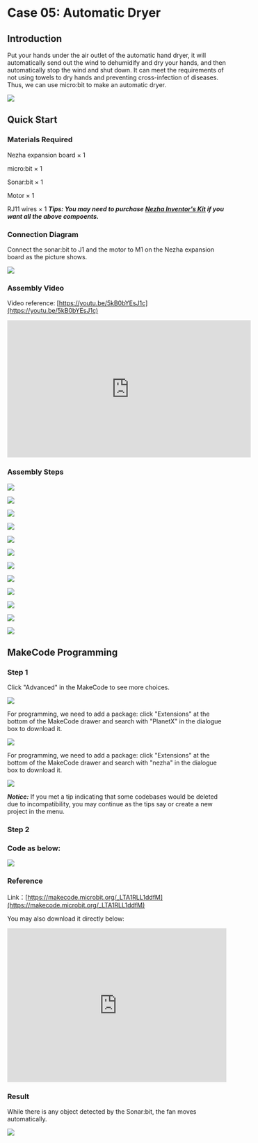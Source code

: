 # Case 05: Automatic Dryer

## Introduction

Put your hands under the air outlet of the automatic hand dryer, it will automatically send out the wind to dehumidify and dry your hands, and then automatically stop the wind and shut down. It can meet the requirements of not using towels to dry hands and preventing cross-infection of diseases. Thus, we can use micro:bit to make an automatic dryer.

![](./images/case_05_01.png)

## Quick Start


### Materials Required

Nezha expansion board × 1

micro:bit × 1

Sonar:bit × 1

Motor × 1

RJ11 wires × 1
***Tips: You may need to purchase [Nezha Inventor's Kit](https://shop.elecfreaks.com/products/elecfreaks-micro-bit-nezha-48-in-1-inventors-kit-without-micro-bit-board?_pos=2&_sid=ed1b6fbd2&_ss=r) if you want all the above compoents.***

### Connection Diagram 

Connect the sonar:bit to J1 and the motor to M1 on the Nezha expansion board as the picture shows.


![](./images/case_05_03.png)

### Assembly Video


Video reference: [https://youtu.be/5kB0bYEsJ1c](https://youtu.be/5kB0bYEsJ1c)


<iframe width="560" height="315" src="https://www.youtube.com/embed/5kB0bYEsJ1c" frameborder="0" allow="accelerometer; autoplay; clipboard-write; encrypted-media; gyroscope; picture-in-picture" allowfullscreen></iframe>


### Assembly Steps


![](./images/case_step_05_01.png)

![](./images/case_step_05_02.png)

![](./images/case_step_05_03.png)

![](./images/case_step_05_04.png)

![](./images/case_step_05_05.png)

![](./images/case_step_05_06.png)

![](./images/case_step_05_07.png)

![](./images/case_step_05_08.png)

![](./images/case_step_05_09.png)

![](./images/case_step_05_10.png)

![](./images/case_step_05_11.png)

![](./images/case_step_05_12.png)



## MakeCode Programming



### Step 1

Click "Advanced" in the MakeCode to see more choices.

![](./images/case_01_10.png)

For programming, we need to add a package: click "Extensions" at the bottom of the MakeCode drawer and search with "PlanetX" in the dialogue box to download it. 

![](./images/case_01_11.png)



For programming, we need to add a package: click "Extensions" at the bottom of the MakeCode drawer and search with "nezha" in the dialogue box to download it. 

![](./images/case_03_09.png)

***Notice:*** If you met a tip indicating that some codebases would be deleted due to incompatibility, you may continue as the tips say or create a new project in the menu. 

### Step 2

### Code as below:

![](./images/case_05_10.png)


### Reference
Link：[https://makecode.microbit.org/_LTA1RLL1ddfM](https://makecode.microbit.org/_LTA1RLL1ddfM)

You may also download it directly below:

<div style="position:relative;height:0;padding-bottom:70%;overflow:hidden;"><iframe style="position:absolute;top:0;left:0;width:100%;height:100%;" src="https://makecode.microbit.org/#pub:_LTA1RLL1ddfM" frameborder="0" sandbox="allow-popups allow-forms allow-scripts allow-same-origin"></iframe></div>  


### Result
While there is any object detected by the Sonar:bit, the fan moves automatically. 


![](./images/case-gif-05.gif)

